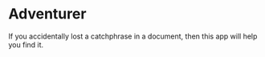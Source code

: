 # Adventurer
If you accidentally lost a catchphrase in a document,
then this app will help you find it.

